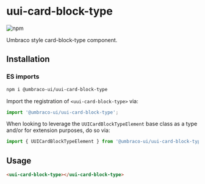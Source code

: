 # uui-card-block-type

![npm](https://img.shields.io/npm/v/@umbraco-ui/uui-card-block-type?logoColor=%231B264F)

Umbraco style card-block-type component.

## Installation

### ES imports

```zsh
npm i @umbraco-ui/uui-card-block-type
```

Import the registration of `<uui-card-block-type>` via:

```javascript
import '@umbraco-ui/uui-card-block-type';
```

When looking to leverage the `UUICardBlockTypeElement` base class as a type and/or for extension purposes, do so via:

```javascript
import { UUICardBlockTypeElement } from '@umbraco-ui/uui-card-block-type';
```

## Usage

```html
<uui-card-block-type></uui-card-block-type>
```

